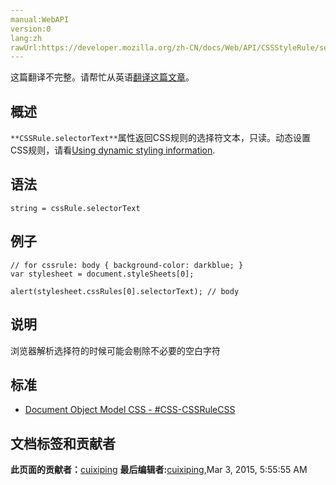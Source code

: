 ```yaml
---
manual:WebAPI
version:0
lang:zh
rawUrl:https://developer.mozilla.org/zh-CN/docs/Web/API/CSSStyleRule/selectorText
---
```




这篇翻译不完整。请帮忙从英语[翻译这篇文章](%23503 "")。






## 概述<a name="Summary"></a>


`**CSSRule.selectorText**`属性返回CSS规则的选择符文本，只读。动态设置CSS规则，请看[Using dynamic styling information](%13272 "/en-US/docs/DOM/Using_dynamic_styling_information").


## 语法<a name="Syntax"></a>

```
string = cssRule.selectorText 

```

## 例子<a name="Example"></a>

```
// for cssrule: body { background-color: darkblue; }
var stylesheet = document.styleSheets[0];

alert(stylesheet.cssRules[0].selectorText); // body
```

## 说明<a name="说明"></a>


浏览器解析选择符的时候可能会剔除不必要的空白字符


## 标准<a name="Specification"></a>

* [Document Object Model CSS - #CSS-CSSRuleCSS](%23458 "Document Object Model CSS #CSS-CSSRule")



## 文档标签和贡献者
**此页面的贡献者：**[cuixiping](%62 "")
**最后编辑者:**[cuixiping](%62 ""),<time>Mar 3, 2015, 5:55:55 AM</time>


